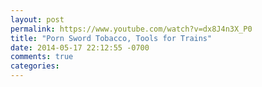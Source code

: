 ```yaml
---
layout: post
permalink: https://www.youtube.com/watch?v=dx8J4n3X_P0
title: "Porn Sword Tobacco, Tools for Trains"
date: 2014-05-17 22:12:55 -0700
comments: true
categories: 
---
```

